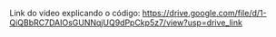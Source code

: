 Link do vídeo explicando o código: https://drive.google.com/file/d/1-QiQBbRC7DAIOsGUNNqjUQ9dPpCkp5z7/view?usp=drive_link
